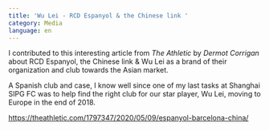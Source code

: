 ```yaml
---
title: 'Wu Lei - RCD Espanyol & the Chinese link '
category: Media
language: en
---
```

I contributed to this interesting article from _The Athletic_ by _Dermot Corrigan_ about RCD Espanyol, the Chinese link & Wu Lei as a brand of their organization and club towards the Asian market.

A Spanish club and case, I know well since one of my last tasks at Shanghai SIPG FC was to help find the right club for our star player, Wu Lei, moving to Europe in the end of 2018.

<https://theathletic.com/1797347/2020/05/09/espanyol-barcelona-china/>
